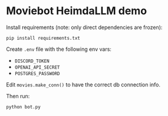 # Moviebot HeimdaLLM demo

Install requirements (note: only direct dependencies are frozen):

```
pip install requirements.txt
```

Create `.env` file with the following env vars:

- `DISCORD_TOKEN`
- `OPENAI_API_SECRET`
- `POSTGRES_PASSWORD`

Edit `movies.make_conn()` to have the correct db connection info.

Then run:

```
python bot.py
```

